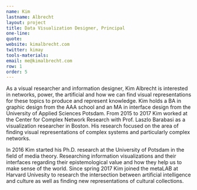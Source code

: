 ```yaml
---
name: Kim
lastname: Albrecht
layout: project
title: Data Visualization Designer, Principal
one-line: 
quote: 
website: kimalbrecht.com
twitter: kimay
tools-materials:
email: me@kimalbrecht.com
row: 1
order: 5
---
```

As a visual researcher and information designer, Kim Albrecht is interested in networks, power, the artificial and how we can find visual representations for these topics to produce and represent knowledge. Kim holds a BA in graphic design from the AAA school and an MA in interface design from the University of Applied Sciences Potsdam. From 2015 to 2017 Kim worked at the Center for Complex Network Research with Prof. Laszlo Barabasi as a visualization researcher in Boston. His research focused on the area of finding visual representations of complex systems and particularly complex networks.

In 2016 Kim started his Ph.D. research at the University of Potsdam in the field of media theory. Researching information visualizations and their interfaces regarding their epistemological value and how they help us to make sense of the world. 
Since spring 2017 Kim joined the metaLAB at Harvard Univesity to research the intersection between artificial intelligence and culture as well as finding new representations of cultural collections.